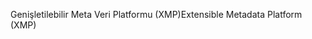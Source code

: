 <span data-ttu-id="e86bc-101">Genişletilebilir Meta Veri Platformu (XMP)</span><span class="sxs-lookup"><span data-stu-id="e86bc-101">Extensible Metadata Platform (XMP)</span></span>
